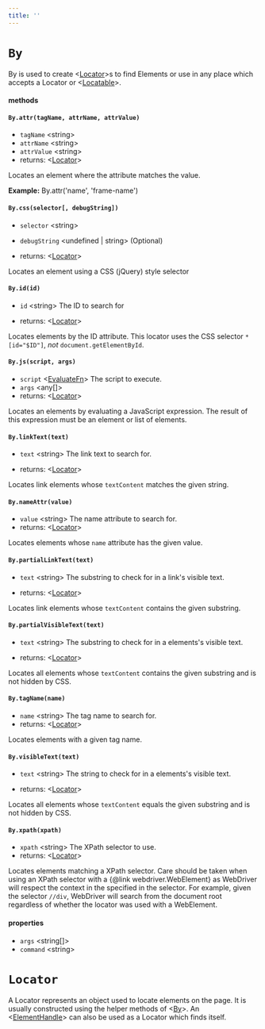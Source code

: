 ```yaml
---
title: ''
---
```

# `By`

By is used to create <[Locator]>s to find Elements or use in any place which accepts a Locator or <[Locatable]>.

#### methods
#### `By.attr(tagName, attrName, attrValue)`
* `tagName` &lt;string&gt;   
* `attrName` &lt;string&gt;   
* `attrValue` &lt;string&gt;   
* returns: &lt;[Locator]&gt; 

Locates an element where the attribute matches the value.

**Example:**
By.attr('name', 'frame-name')

#### `By.css(selector[, debugString])`
* `selector` &lt;string&gt;   

* `debugString` &lt;undefined | string&gt;  (Optional) 
* returns: &lt;[Locator]&gt; 

Locates an element using a CSS (jQuery) style selector

#### `By.id(id)`
* `id` &lt;string&gt;   The ID to search for

* returns: &lt;[Locator]&gt; 

Locates elements by the ID attribute. This locator uses the CSS selector
`*[id="$ID"]`, _not_ `document.getElementById`.

#### `By.js(script, args)`
* `script` &lt;[EvaluateFn]&gt;   The script to execute.
* `args` &lt;any\[]&gt;   
* returns: &lt;[Locator]&gt; 

Locates an elements by evaluating a JavaScript expression.
The result of this expression must be an element or list of elements.

#### `By.linkText(text)`
* `text` &lt;string&gt;   The link text to search for.

* returns: &lt;[Locator]&gt; 

Locates link elements whose `textContent` matches the given
string.

#### `By.nameAttr(value)`
* `value` &lt;string&gt;   The name attribute to search for.
* returns: &lt;[Locator]&gt; 

Locates elements whose `name` attribute has the given value.

#### `By.partialLinkText(text)`
* `text` &lt;string&gt;   The substring to check for in a link's visible text.

* returns: &lt;[Locator]&gt; 

Locates link elements whose `textContent` contains the given
substring.

#### `By.partialVisibleText(text)`
* `text` &lt;string&gt;   The substring to check for in a elements's visible text.

* returns: &lt;[Locator]&gt; 

Locates all elements whose `textContent` contains the given
substring and is not hidden by CSS.

#### `By.tagName(name)`
* `name` &lt;string&gt;   The tag name to search for.
* returns: &lt;[Locator]&gt; 

Locates elements with a given tag name.

#### `By.visibleText(text)`
* `text` &lt;string&gt;   The string to check for in a elements's visible text.

* returns: &lt;[Locator]&gt; 

Locates all elements whose `textContent` equals the given
substring and is not hidden by CSS.

#### `By.xpath(xpath)`
* `xpath` &lt;string&gt;   The XPath selector to use.
* returns: &lt;[Locator]&gt; 

Locates elements matching a XPath selector. Care should be taken when
using an XPath selector with a {@link webdriver.WebElement} as WebDriver
will respect the context in the specified in the selector. For example,
given the selector `//div`, WebDriver will search from the document root
regardless of whether the locator was used with a WebElement.

#### properties
* `args` &lt;string\[]&gt;       
* `command` &lt;string&gt;       
# `Locator`

A Locator represents an object used to locate elements on the page. It is usually constructed using the helper methods of <[By]>.
An <[ElementHandle]> can also be used as a Locator which finds itself.


[Locator]: ../../api/By.md#locator
[Locatable]: ../../api/Browser.md#locatable
[EvaluateFn]: ../..#evaluatefn
[By]: ../../api/By.md#by
[ElementHandle]: ../../api/ElementHandle.md#elementhandle
